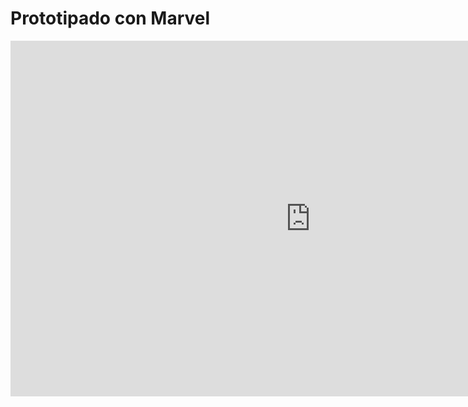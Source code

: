 # Prototipado con Marvel

<div class="iframeWrapper">
	<iframe src="https://docs.google.com/presentation/d/e/2PACX-1vQ_tvsk4tb8KySR7UW0nlCRT6HTBcgVdI8ltTrswWde7ZzlAD8mQR7zpcCBkVkjpTCwsws-QHkj7H2g/embed?start=false&loop=false&delayms=3000" frameborder="0" width="960" height="569" allowfullscreen="true" mozallowfullscreen="true" webkitallowfullscreen="true"></iframe>
</div>